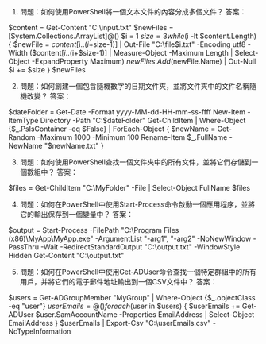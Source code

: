 

1. 問題：如何使用PowerShell將一個文本文件的內容分成多個文件？
答案：

$content = Get-Content "C:\input.txt"
$newFiles = [System.Collections.ArrayList]@()
$i = 1
$size = 3
while ($i -lt $content.Length) {
    $newFile = $content[$i..($i+$size-1)] | Out-File "C:\file$i.txt" -Encoding utf8 -Width ($content[$i..($i+$size-1)] | Measure-Object -Maximum Length | Select-Object -ExpandProperty Maximum)
    $newFiles.Add($newFile.Name) | Out-Null
    $i += $size
}
$newFiles

2. 問題：如何創建一個包含隨機數字的日期文件夾，並將文件夾中的文件名稱隨機改變？
答案：

$dateFolder = Get-Date -Format yyyy-MM-dd-HH-mm-ss-ffff
New-Item -ItemType Directory -Path "C:\$dateFolder"
Get-ChildItem | Where-Object {$_.PsIsContainer -eq $False} | ForEach-Object {
    $newName = Get-Random -Maximum 1000 -Minimum 100
    Rename-Item $_.FullName -NewName "$newName.txt"
}

3. 問題：如何使用PowerShell查找一個文件夾中的所有文件，並將它們存儲到一個數組中？
答案：

$files = Get-ChildItem "C:\MyFolder" -File | Select-Object FullName
$files

4. 問題：如何在PowerShell中使用Start-Process命令啟動一個應用程序，並將它的輸出保存到一個變量中？
答案：

$output = Start-Process -FilePath "C:\Program Files (x86)\MyApp\MyApp.exe" -ArgumentList "-arg1", "-arg2" -NoNewWindow -PassThru -Wait -RedirectStandardOutput "C:\output.txt" -WindowStyle Hidden
Get-Content "C:\output.txt"

5. 問題：如何在PowerShell中使用Get-ADUser命令查找一個特定群組中的所有用戶，并將它們的電子郵件地址輸出到一個CSV文件中？
答案：

$users = Get-ADGroupMember "MyGroup" | Where-Object {$_.objectClass -eq "user"}
$userEmails = @()
foreach ($user in $users) {
    $userEmails += Get-ADUser $user.SamAccountName -Properties EmailAddress | Select-Object EmailAddress
}
$userEmails | Export-Csv "C:\userEmails.csv" -NoTypeInformation